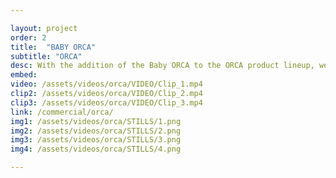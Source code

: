 ```yaml
---

layout: project
order: 2
title:  "BABY ORCA"
subtitle: "ORCA"
desc: With the addition of the Baby ORCA to the ORCA product lineup, we needed to help ORCA discern their newest product from the rest. This product was aimed more towards small kitchens, and with that in mind we created “We Care”. We wanted to speak to chefs, not just in our script but visually as well. We took inspiration from Chef’s Table and really aimed to capture the beauty of the process. 
embed: 
video: /assets/videos/orca/VIDEO/Clip_1.mp4
clip2: /assets/videos/orca/VIDEO/Clip_2.mp4
clip3: /assets/videos/orca/VIDEO/Clip_3.mp4
link: /commercial/orca/
img1: /assets/videos/orca/STILLS/1.png
img2: /assets/videos/orca/STILLS/2.png
img3: /assets/videos/orca/STILLS/3.png
img4: /assets/videos/orca/STILLS/4.png

---
```

